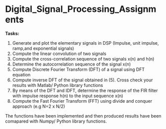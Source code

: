 # Digital_Signal_Processing_Assignments


**Tasks:**
 1. Generate and plot the elementary signals in DSP (Impulse, unit impulse, ramp,and exponential signals)
 2. Compute the linear convolution of two signals
 3. Compute the cross-correlation sequence of two signals x(n) and h(n)
 4. Determine the autocorrelation sequence of the signal x(n)
 5. Compute Discrete Fourier Transform (DFT) of a signal using DFT equation
 6. Compute inverse DFT of the signal obtained in (5). Cross check your results with Matlab/ Python library functions
 7. By means of the DFT and IDFT, determine the response of the FIR filter with impulse response h(n) to the input sequence x(n)
 8. Compute the Fast Fourier Transform (FFT) using divide and conquer approach (e.g N=2 x N/2)

The functions have been implemented and then produced results have been comapared with Numpy/ Python library functions.
